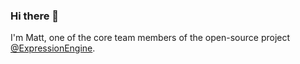 ### Hi there 👋

I'm Matt, one of the core team members of the open-source project [@ExpressionEngine](https://github.com/ExpressionEngine/ExpressionEngine).


<!--
### Hi there 👋

**matthewjohns0n/matthewjohns0n** is a ✨ _special_ ✨ repository because its `README.md` (this file) appears on your GitHub profile.

Here are some ideas to get you started:

- 🔭 I’m currently working on ...
- 🌱 I’m currently learning ...
- 👯 I’m looking to collaborate on ...
- 🤔 I’m looking for help with ...
- 💬 Ask me about ...
- 📫 How to reach me: ...
- 😄 Pronouns: ...
- ⚡ Fun fact: ...
-->
